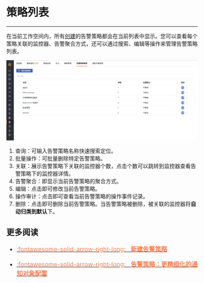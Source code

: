 # 策略列表
---

在当前工作空间内，所有[创建](./alert-setting.md#create)的告警策略都会在当前列表中显示。您可以查看每个策略关联的监控器、告警聚合方式，还可以通过搜索、编辑等操作来管理告警策略列表。

![](img/strategy-list.png)

1. 查询：可输入告警策略名称快速搜索定位。  
2. 批量操作：可批量删除特定告警策略。  
3. 关联：展示告警策略下关联的监控器个数，点击个数可以跳转到监控器查看告警策略下的监控器详情。  
4. 告警聚合：即显示当前告警策略的聚合方式。  
5. 编辑：点击即可修改当前告警策略。  
6. 操作审计：点击即可查看当前告警策略的操作事件记录。  
7. 删除：点击即可删除当前告警策略。当告警策略被删除，被关联的监控器将**自动归类到默认**下。


## 更多阅读

<font size=3>

<div class="grid cards" markdown>

- [<font color="coral"> :fontawesome-solid-arrow-right-long: &nbsp; **新建告警策略**</font>](./alert-setting.md)

</div>

<div class="grid cards" markdown>

- [<font color="coral"> :fontawesome-solid-arrow-right-long: &nbsp; **告警策略：更精细化的通知对象配置**</font>](./alert-strategy.md)

</div>

</font>
